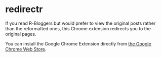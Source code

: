 # redirectr

If you read R-Bloggers but would prefer to view the original posts rather than
the reformatted ones, this Chrome extension redirects you to the original pages.

You can install the Google Chrome Extension directly from [the
Google Chrome Web
Store](https://chrome.google.com/webstore/detail/give-me-the-f-ing-pdf/iekjpaipocoglamgpjoehfdemffdmami).
